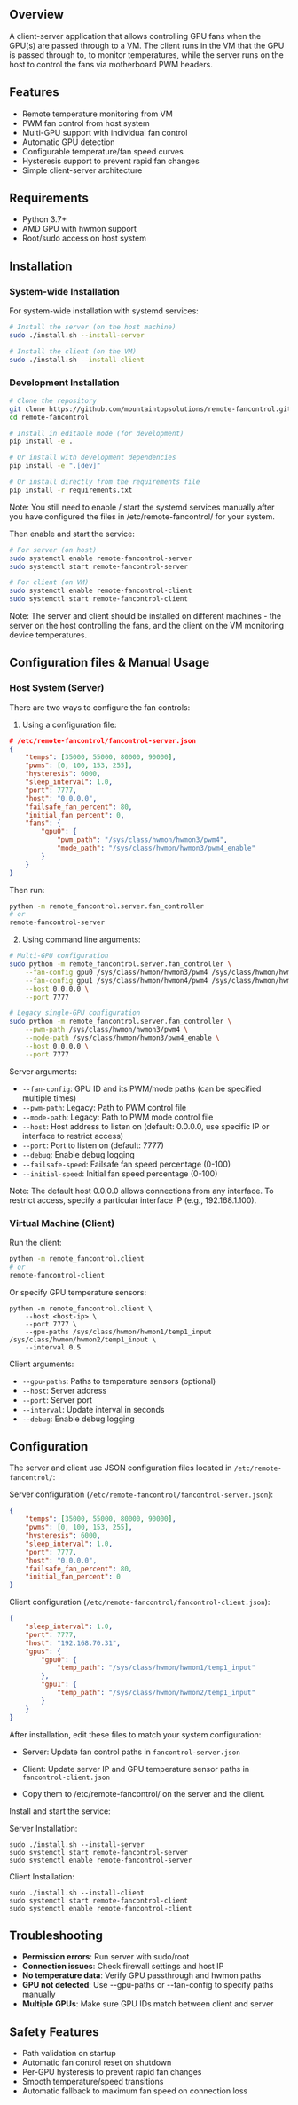 ## Overview

A client-server application that allows controlling GPU fans when the GPU(s) are passed through to a VM. The client runs in the VM that the GPU is passed through to, to monitor temperatures, while the server runs on the host to control the fans via motherboard PWM headers.

## Features

- Remote temperature monitoring from VM
- PWM fan control from host system
- Multi-GPU support with individual fan control
- Automatic GPU detection
- Configurable temperature/fan speed curves
- Hysteresis support to prevent rapid fan changes
- Simple client-server architecture

## Requirements

- Python 3.7+
- AMD GPU with hwmon support
- Root/sudo access on host system

## Installation

### System-wide Installation

For system-wide installation with systemd services:

```bash
# Install the server (on the host machine)
sudo ./install.sh --install-server

# Install the client (on the VM)
sudo ./install.sh --install-client
```

### Development Installation

```bash
# Clone the repository
git clone https://github.com/mountaintopsolutions/remote-fancontrol.git
cd remote-fancontrol

# Install in editable mode (for development)
pip install -e .

# Or install with development dependencies
pip install -e ".[dev]"

# Or install directly from the requirements file
pip install -r requirements.txt
```

Note: You still need to enable / start the systemd services manually after you have configured the files in /etc/remote-fancontrol/ for your system.

Then enable and start the service:
```bash
# For server (on host)
sudo systemctl enable remote-fancontrol-server
sudo systemctl start remote-fancontrol-server

# For client (on VM)
sudo systemctl enable remote-fancontrol-client
sudo systemctl start remote-fancontrol-client
```

Note: The server and client should be installed on different machines - the server on the host controlling the fans, and the client on the VM monitoring device temperatures.

## Configuration files & Manual Usage

### Host System (Server)

There are two ways to configure the fan controls:

1. Using a configuration file:
```json
# /etc/remote-fancontrol/fancontrol-server.json
{
    "temps": [35000, 55000, 80000, 90000],
    "pwms": [0, 100, 153, 255],
    "hysteresis": 6000,
    "sleep_interval": 1.0,
    "port": 7777,
    "host": "0.0.0.0",
    "failsafe_fan_percent": 80,
    "initial_fan_percent": 0,
    "fans": {
        "gpu0": {
            "pwm_path": "/sys/class/hwmon/hwmon3/pwm4",
            "mode_path": "/sys/class/hwmon/hwmon3/pwm4_enable"
        }
    }
}
```

Then run:
```bash
python -m remote_fancontrol.server.fan_controller
# or
remote-fancontrol-server
```

2. Using command line arguments:
```bash
# Multi-GPU configuration
sudo python -m remote_fancontrol.server.fan_controller \
    --fan-config gpu0 /sys/class/hwmon/hwmon3/pwm4 /sys/class/hwmon/hwmon3/pwm4_enable \
    --fan-config gpu1 /sys/class/hwmon/hwmon4/pwm4 /sys/class/hwmon/hwmon4/pwm4_enable \
    --host 0.0.0.0 \
    --port 7777

# Legacy single-GPU configuration
sudo python -m remote_fancontrol.server.fan_controller \
    --pwm-path /sys/class/hwmon/hwmon3/pwm4 \
    --mode-path /sys/class/hwmon/hwmon3/pwm4_enable \
    --host 0.0.0.0 \
    --port 7777
```

Server arguments:
- `--fan-config`: GPU ID and its PWM/mode paths (can be specified multiple times)
- `--pwm-path`: Legacy: Path to PWM control file
- `--mode-path`: Legacy: Path to PWM mode control file
- `--host`: Host address to listen on (default: 0.0.0.0, use specific IP or interface to restrict access)
- `--port`: Port to listen on (default: 7777)
- `--debug`: Enable debug logging
- `--failsafe-speed`: Failsafe fan speed percentage (0-100)
- `--initial-speed`: Initial fan speed percentage (0-100)

Note: The default host 0.0.0.0 allows connections from any interface. To restrict access, specify a particular interface IP (e.g., 192.168.1.100).

### Virtual Machine (Client)

Run the client:
```bash
python -m remote_fancontrol.client
# or
remote-fancontrol-client
```

Or specify GPU temperature sensors:

```
python -m remote_fancontrol.client \
    --host <host-ip> \
    --port 7777 \
    --gpu-paths /sys/class/hwmon/hwmon1/temp1_input /sys/class/hwmon/hwmon2/temp1_input \
    --interval 0.5
```

Client arguments:
- `--gpu-paths`: Paths to temperature sensors (optional)
- `--host`: Server address
- `--port`: Server port
- `--interval`: Update interval in seconds
- `--debug`: Enable debug logging

## Configuration

The server and client use JSON configuration files located in `/etc/remote-fancontrol/`:

Server configuration (`/etc/remote-fancontrol/fancontrol-server.json`):
```json
{
    "temps": [35000, 55000, 80000, 90000],
    "pwms": [0, 100, 153, 255],
    "hysteresis": 6000,
    "sleep_interval": 1.0,
    "port": 7777,
    "host": "0.0.0.0",
    "failsafe_fan_percent": 80,
    "initial_fan_percent": 0
}
```

Client configuration (`/etc/remote-fancontrol/fancontrol-client.json`):
```json
{
    "sleep_interval": 1.0,
    "port": 7777,
    "host": "192.168.70.31",
    "gpus": {
        "gpu0": {
            "temp_path": "/sys/class/hwmon/hwmon1/temp1_input"
        },
        "gpu1": {
            "temp_path": "/sys/class/hwmon/hwmon2/temp1_input"
        }
    }
}
```

After installation, edit these files to match your system configuration:
- Server: Update fan control paths in `fancontrol-server.json`
- Client: Update server IP and GPU temperature sensor paths in `fancontrol-client.json`

- Copy them to /etc/remote-fancontrol/ on the server and the client.

Install and start the service:

Server Installation:
```
sudo ./install.sh --install-server
sudo systemctl start remote-fancontrol-server
sudo systemctl enable remote-fancontrol-server
```

Client Installation:
```
sudo ./install.sh --install-client
sudo systemctl start remote-fancontrol-client
sudo systemctl enable remote-fancontrol-client
```

## Troubleshooting

- **Permission errors**: Run server with sudo/root
- **Connection issues**: Check firewall settings and host IP
- **No temperature data**: Verify GPU passthrough and hwmon paths
- **GPU not detected**: Use --gpu-paths or --fan-config to specify paths manually
- **Multiple GPUs**: Make sure GPU IDs match between client and server

## Safety Features

- Path validation on startup
- Automatic fan control reset on shutdown
- Per-GPU hysteresis to prevent rapid fan changes
- Smooth temperature/speed transitions
- Automatic fallback to maximum fan speed on connection loss
